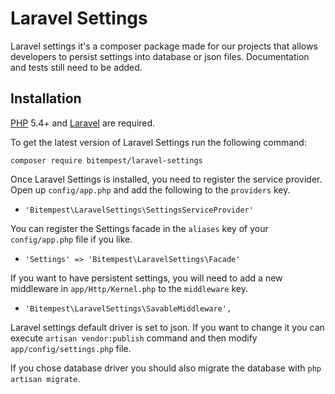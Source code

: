 Laravel Settings
==============

Laravel settings it's a composer package made for our projects that allows developers to persist settings into database or json files.
Documentation and tests still need to be added.

## Installation

[PHP](https://php.net) 5.4+ and [Laravel](https://laravel.com) are required.

To get the latest version of Laravel Settings run the following command:

```
composer require bitempest/laravel-settings
```

Once Laravel Settings is installed, you need to register the service provider. Open up `config/app.php` and add the following to the `providers` key.

* `'Bitempest\LaravelSettings\SettingsServiceProvider'`

You can register the Settings facade in the `aliases` key of your `config/app.php` file if you like.

* `'Settings' => 'Bitempest\LaravelSettings\Facade'`

If you want to have persistent settings, you will need to add a new middleware in `app/Http/Kernel.php` to the `middleware` key.

* `'Bitempest\LaravelSettings\SavableMiddleware',`

Laravel settings default driver is set to json. If you want to change it you can execute `artisan vendor:publish` command and then modify `app/config/settings.php` file.

If you chose database driver you should also migrate the database with `php artisan migrate`.